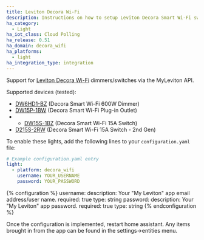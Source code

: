 ```yaml
---
title: Leviton Decora Wi-Fi
description: Instructions on how to setup Leviton Decora Smart Wi-Fi switches/dimmers within Home Assistant.
ha_category:
  - Light
ha_iot_class: Cloud Polling
ha_release: 0.51
ha_domain: decora_wifi
ha_platforms:
  - light
ha_integration_type: integration
---
```


Support for [Leviton Decora Wi-Fi](https://www.leviton.com/products/residential/automation-smart-home/decora-smart-all/decora-smart-with-wifi-technology) dimmers/switches via the MyLeviton API.

Supported devices (tested):

- [DW6HD1-BZ](https://www.leviton.com/products/dw6hd-1bz) (Decora Smart Wi-Fi 600W Dimmer)
- [DW15P-1BW](https://www.leviton.com/products/dw15p-1bw) (Decora Smart Wi-Fi Plug-in Outlet)
- - [DW15S-1BZ](https://www.leviton.com/products/dw15s-1bz) (Decora Smart Wi-Fi 15A Switch)
- [D215S-2RW](https://store.leviton.com/products/decora-smart-wi-fi-switch-2nd-gen-d215s-2rw) (Decora Smart Wi-Fi 15A Switch - 2nd Gen)

To enable these lights, add the following lines to your `configuration.yaml` file:

```yaml
# Example configuration.yaml entry
light:
  - platform: decora_wifi
    username: YOUR_USERNAME
    password: YOUR_PASSWORD
```

{% configuration %}
username:
  description: Your "My Leviton" app email address/user name.
  required: true
  type: string
password:
  description: Your "My Leviton" app password.
  required: true
  type: string
{% endconfiguration %}

Once the configuration is implemented, restart home assistant. Any items brought in from the app can be found in the settings->entities menu.
